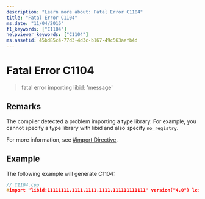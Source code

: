 ```yaml
---
description: "Learn more about: Fatal Error C1104"
title: "Fatal Error C1104"
ms.date: "11/04/2016"
f1_keywords: ["C1104"]
helpviewer_keywords: ["C1104"]
ms.assetid: 45bd85c4-77d3-4d3c-b167-49c563aefb4d
---
```

# Fatal Error C1104

> fatal error importing libid: 'message'

## Remarks

The compiler detected a problem importing a type library.  For example, you cannot specify a type library with libid and also specify `no_registry`.

For more information, see [#import Directive](../../preprocessor/hash-import-directive-cpp.md).

## Example

The following example will generate C1104:

```cpp
// C1104.cpp
#import "libid:11111111.1111.1111.1111.111111111111" version("4.0") lcid("9") no_registry auto_search   // C1104
```
